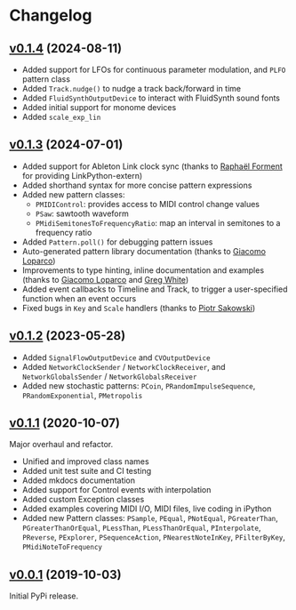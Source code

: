 # Changelog

## [v0.1.4](https://github.com/ideoforms/isobar/tree/v0.1.4) (2024-08-11)

- Added support for LFOs for continuous parameter modulation, and `PLFO` pattern class
- Added `Track.nudge()` to nudge a track back/forward in time
- Added `FluidSynthOutputDevice` to interact with FluidSynth sound fonts
- Added initial support for monome devices
- Added `scale_exp_lin`

## [v0.1.3](https://github.com/ideoforms/isobar/tree/v0.1.3) (2024-07-01)

- Added support for Ableton Link clock sync (thanks to [Raphaël Forment](https://github.com/Bubobubobubobubo) for providing LinkPython-extern)
- Added shorthand syntax for more concise pattern expressions
- Added new pattern classes:
  - `PMIDIControl`: provides access to MIDI control change values
  - `PSaw`: sawtooth waveform
  - `PMidiSemitonesToFrequencyRatio`: map an interval in semitones to a frequency ratio
- Added `Pattern.poll()` for debugging pattern issues
- Auto-generated pattern library documentation (thanks to [Giacomo Loparco](https://github.com/loparcog))
- Improvements to type hinting, inline documentation and examples (thanks to [Giacomo Loparco](https://github.com/loparcog) and [Greg White](https://github.com/gregwht))
- Added event callbacks to Timeline and Track, to trigger a user-specified function when an event occurs
- Fixed bugs in `Key` and `Scale` handlers (thanks to [Piotr Sakowski](https://github.com/piotereks))

## [v0.1.2](https://github.com/ideoforms/isobar/tree/v0.1.2) (2023-05-28)

- Added `SignalFlowOutputDevice` and `CVOutputDevice`
- Added `NetworkClockSender` / `NetworkClockReceiver`, and `NetworkGlobalsSender` / `NetworkGlobalsReceiver`
- Added new stochastic patterns: `PCoin`, `PRandomImpulseSequence`, `PRandomExponential`, `PMetropolis`

## [v0.1.1](https://github.com/ideoforms/isobar/tree/v0.1.1) (2020-10-07)

Major overhaul and refactor.

- Unified and improved class names
- Added unit test suite and CI testing
- Added mkdocs documentation
- Added support for Control events with interpolation
- Added custom Exception classes
- Added examples covering MIDI I/O, MIDI files, live coding in iPython
- Added new Pattern classes: `PSample`, `PEqual`, `PNotEqual`, `PGreaterThan`, `PGreaterThanOrEqual`, `PLessThan`, `PLessThanOrEqual`, `PInterpolate`, `PReverse`, `PExplorer`, `PSequenceAction`, `PNearestNoteInKey`, `PFilterByKey`, `PMidiNoteToFrequency`

## [v0.0.1](https://github.com/ideoforms/isobar/tree/v0.0.1) (2019-10-03)

Initial PyPi release.

